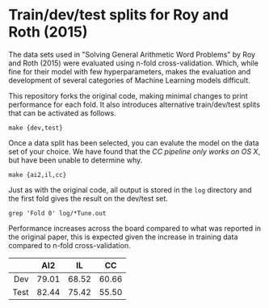 Train/dev/test splits for Roy and Roth (2015)
==================================================

The data sets used in "Solving General Arithmetic Word Problems"
by Roy and Roth (2015) were evaluated using n-fold cross-validation.  Which,
while fine for their model with few hyperparameters, makes the evaluation and
development of several categories of Machine Learning models difficult.

This repository forks the original code, making minimal changes to print
performance for each fold.  It also introduces alternative train/dev/test
splits that can be activated as follows.

    make {dev,test}

Once a data split has been selected, you can evalute the model on the data set
of your choice.  We have found that the *CC pipeline only works on OS X*, but
have been unable to determine why.

    make {ai2,il,cc}

Just as with the original code, all output is stored in the `log` directory and
the first fold gives the result on the dev/test set.

    grep 'Fold 0' log/*Tune.out

Performance increases across the board compared to what was reported in the
original paper, this is expected given the increase in training data compared
to n-fold cross-validation.

|      | AI2   | IL    | CC    |
| ----:|:-----:|:-----:|:-----:|
| Dev  | 79.01 | 68.52 | 60.66 |
| Test | 82.44 | 75.42 | 55.50 |
